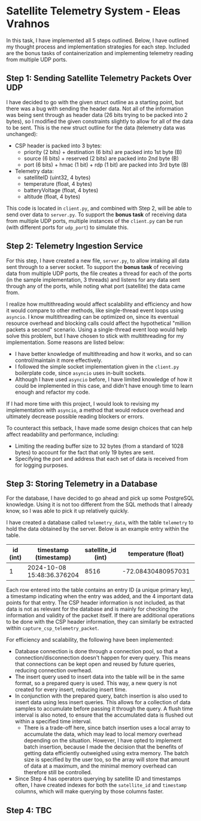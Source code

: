 # Satellite Telemetry System - Eleas Vrahnos

In this task, I have implemented all 5 steps outlined. Below, I have outlined my thought process and implementation strategies for each step.
Included are the bonus tasks of containerization and implementing telemetry reading from multiple UDP ports.

## Step 1: Sending Satellite Telemetry Packets Over UDP

I have decided to go with the given struct outline as a starting point, but there was a bug with sending the header data. Not all of the information was being sent through as header data (26 bits trying to be packed into 2 bytes), so I modified the given constraints slightly to allow for all of the data to be sent. This is the new struct outline for the data (telemetry data was unchanged):

- CSP header is packed into 3 bytes:
  - priority (2 bits) + destination (6 bits) are packed into 1st byte (B)
  - source (6 bits) + reserved (2 bits) are packed into 2nd byte (B)
  - port (6 bits) + hmac (1 bit) + rdp (1 bit) are packed into 3rd byte (B)
- Telemetry data:
  - satelliteID (uint32, 4 bytes)
  - temperature (float, 4 bytes)
  - batteryVoltage (float, 4 bytes)
  - altitude (float, 4 bytes)

This code is located in ``client.py``, and combined with Step 2, will be able to send over data to ``server.py``. To support the **bonus task** of receiving data from multiple UDP ports, multiple instances of the ``client.py`` can be run (with different ports for ``udp_port``) to simulate this.

## Step 2: Telemetry Ingestion Service

For this step, I have created a new file, ``server.py``, to allow intaking all data sent through to a server socket. To support the **bonus task** of receiving data from multiple UDP ports, the file creates a thread for each of the ports (in the sample implementation, 3 threads) and listens for any data sent through any of the ports, while noting what port (satellite) the data came from.

I realize how multithreading would affect scalability and efficiency and how it would compare to other methods, like single-thread event loops using ``asyncio``. I know multithreading can be optimized on, since its eventual resource overhead and blocking calls could affect the hypothetical "million packets a second" scenario. Using a single-thread event loop would help solve this problem, but I have chosen to stick with multithreading for my implementation. Some reasons are listed below:

- I have better knowledge of multithreading and how it works, and so can control/maintain it more effectively.
- I followed the simple socket implementation given in the ``client.py`` boilerplate code, since ``asyncio`` uses in-built sockets.
- Although I have used ``asyncio`` before, I have limited knowledge of how it could be implemented in this case, and didn't have enough time to learn enough and refactor my code.

If I had more time with this project, I would look to revising my implementation with ``asyncio``, a method that would reduce overhead and ultimately decrease possible reading blockers or errors.

To counteract this setback, I have made some design choices that can help affect readability and performance, including:

- Limiting the reading buffer size to 32 bytes (from a standard of 1028 bytes) to account for the fact that only 19 bytes are sent.
- Specifying the port and address that each set of data is received from for logging purposes.

## Step 3: Storing Telemetry in a Database

For the database, I have decided to go ahead and pick up some PostgreSQL knowledge. Using it is not too different from the SQL methods that I already know, so I was able to pick it up relatively quickly.

I have created a database called ``telemetry_data``, with the table ``telemetry`` to hold the data obtained by the server. Below is an example entry within the table.

| id (int) | timestamp (timestamp)      | satellite_id (int) | temperature (float) | battery_voltage (float) | altitude (float)   |
| ---      | ---                        | ---                | ---                 | ---                     | ---                |
| 1        | 2024-10-08 15:48:36.376204 | 8516               | -72.08430480957031  | 14.19101333618164       | 394.31524658203125 |

Each row entered into the table contains an entry ID (a unique primary key), a timestamp indicating when the entry was added, and the 4 important data points for that entry. The CSP header information is not included, as that data is not as relevant for the database and is mainly for checking the information and validity of the packet itself. If there are additional operations to be done with the CSP header information, they can similarly be extracted within ``capture_csp_telemetry_packet``.

For efficiency and scalability, the following have been implemented:
- Database connection is done through a connection pool, so that a connection/disconnection doesn't happen for every query. This means that connections can be kept open and reused by future queries, reducing connection overhead.
- The insert query used to insert data into the table will be in the same format, so a prepared query is used. This way, a new query is not created for every insert, reducing insert time.
- In conjunction with the prepared query, batch insertion is also used to insert data using less insert queries. This allows for a collection of data samples to accumulate before passing it through the query. A flush time interval is also noted, to ensure that the accumulated data is flushed out within a specified time interval.
    - There is a trade-off here, since batch insertion uses a local array to accumulate the data, which may lead to local memory overhead depending on the situation. However, I have opted to implement batch insertion, because I made the decision that the benefits of getting data efficiently outweighed using extra memory. The batch size is specified by the user too, so the array will store that amount of data at a maximum, and the minimal memory overhead can therefore still be controlled.
- Since Step 4 has operators querying by satellite ID and timestamps often, I have created indexes for both the ``satellite_id`` and ``timestamp`` columns, which will make querying by those columns faster.

## Step 4: TBC
